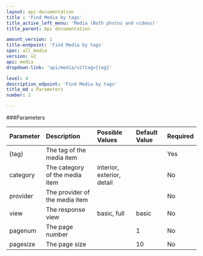 ```yaml
---
layout: api-documentation
title : 'Find Media by tags'
title_active_left_menu: 'Media (Both photos and videos)'
title_parent: Api documentation

amount_version: 1
title-endpoint: 'Find Media by tags'
spec: all_media
version: v2
api: media
dropdown-link: 'api/media/v2?tag={tag}'

level: 4
description_edpoint: 'Find Media by tags'
title_md : Parameters
number: 2

---
```



###Parameters

| Parameter     | Description                           | Possible Values            | Default Value | Required |
|:--------------|:--------------------------------------|:---------------------------|:------------- |:-------- |
| {tag}         | The tag of the media item             |                            |               | Yes      |
| category      | The category of the media item        | interior, exterior, detail |               | No       |
| provider      | The provider of the media item        |                            |               | No       |
| view          | The response view                     | basic, full                | basic         | No       |
| pagenum       | The page number                       |                            | 1             | No       |
| pagesize      | The page size                         |                            | 10            | No       |
